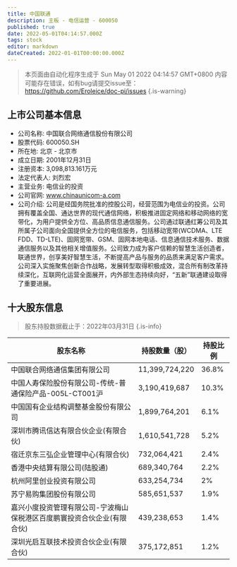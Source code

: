 ```yaml
---
title: 中国联通
description: 主板 - 电信运营 - 600050
published: true
date: 2022-05-01T04:14:57.000Z
tags: stock
editor: markdown
dateCreated: 2022-01-01T00:00:00.000Z
---
```


> 本页面由自动化程序生成于 Sun May 01 2022 04:14:57 GMT+0800
> 内容可能存在错误，如有bug请提交issue至：https://github.com/Eroleice/doc-pi/issues
{.is-warning}

## 上市公司基本信息
- 公司名称: 中国联合网络通信股份有限公司
- 股票代码: 600050.SH
- 所在地: 北京 - 北京市
- 成立日期: 2001年12月31日
- 注册资本: 3,098,813.161万元
- 法定代表人: 刘烈宏
- 主营业务: 电信业的投资
- 公司官网: www.chinaunicom-a.com
- 公司介绍: 公司是经国务院批准的控股公司，经营范围为电信业的投资。公司拥有覆盖全国、通达世界的现代通信网络，积极推进固定网络和移动网络的宽带化，为用户提供全方位、高品质信息通信服务。公司通过联通红筹公司及其所属子公司面向全国提供全方位的电信服务，包括移动宽带(WCDMA、LTE FDD、TD-LTE)、固网宽带、GSM、固网本地电话、信息通信技术服务、数据通信服务以及其他相关增值服务。公司致力成为客户信赖的智慧生活创造者，联通世界，创享美好智慧生活，不断提高产品与服务的品质来满足客户需求。公司深入实施聚焦创新合作战略，发展转型取得积极成效，混合所有制改革持续深化，互联网化运营全面展开，内外部生态持续向好，“五新”联通建设取得了重要进展。


## 十大股东信息
> 股东持股数据截止于：2022年03月31日
{.is-info}

| 股东名称 | 持股数量（股） | 持股比例 |
| --- | --- | --- |
| 中国联合网络通信集团有限公司 | 11,399,724,220 | 36.8% |
| 中国人寿保险股份有限公司-传统-普通保险产品-005L-CT001沪 | 3,190,419,687 | 10.3% |
| 中国国有企业结构调整基金股份有限公司 | 1,899,764,201 | 6.1% |
| 深圳市腾讯信达有限合伙企业(有限合伙) | 1,610,541,728 | 5.2% |
| 宿迁京东三弘企业管理中心(有限合伙) | 732,064,421 | 2.4% |
| 香港中央结算有限公司(陆股通) | 689,340,764 | 2.2% |
| 杭州阿里创业投资有限公司 | 633,254,734 | 2% |
| 苏宁易购集团股份有限公司 | 585,651,537 | 1.9% |
| 嘉兴小度投资管理有限公司-宁波梅山保税港区百度鹏寰投资合伙企业(有限合伙) | 439,238,653 | 1.4% |
| 深圳光启互联技术投资合伙企业(有限合伙) | 375,172,851 | 1.2% |




